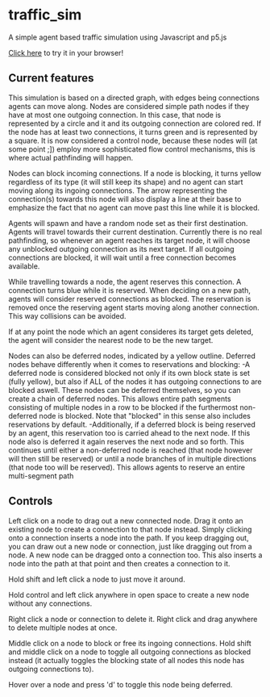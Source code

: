 # traffic_sim
A simple agent based traffic simulation using Javascript and p5.js

[Click here](https://delbon93.github.io/traffic_sim/index.html) to try it in your browser!

## Current features

This simulation is based on a directed graph, with edges being connections agents can move along. Nodes are considered
simple path nodes if they have at most one outgoing connection. In this case, that node is represented by a circle and
it and its outgoing connection are colored red.
If the node has at least two connections, it turns green and is represented by a square. It is now considered a control node, because these nodes 
will (at some point ;]) employ more sophisticated flow control mechanisms, this is where actual pathfinding will happen.

Nodes can block incoming connections. If a node is blocking, it turns yellow regardless of its type (it will still keep its
shape) and no agent can start moving along its ingoing connections. The arrow representing the connection(s) towards this node
will also display a line at their base to emphasize the fact that no agent can move past this line while it is blocked.

Agents will spawn and have a random node set as their first destination. Agents will travel towards their current
destination. Currently there is no real pathfinding, so whenever an agent reaches its target node, it will choose
any unblocked outgoing connection as its next target. If all outgoing connections are blocked, it will wait until
a free connection becomes available.

While travelling towards a node, the agent reserves this connection. A connection turns blue while it is reserved. When
deciding on a new path, agents will consider reserved connections as blocked. The reservation is removed once the
reserving agent starts moving along another connection. This way collisions can be avoided.

If at any point the node which an agent consideres its target gets deleted, the agent will consider the nearest node to
be the new target.

Nodes can also be deferred nodes, indicated by a yellow outline. Deferred nodes behave differently when it comes to
reservations and blocking:
-A deferred node is considered blocked not only if its own block state is set (fully yellow), but also if ALL of the
nodes it has outgoing connections to are blocked aswell. These nodes can be deferred themselves, so you can create
a chain of deferred nodes. This allows entire path segments consisting of multiple nodes in a row to be blocked if the
furthermost non-deferred node is blocked. Note that "blocked" in this sense also includes reservations by default.
-Additionally, if a deferred block is being reserved by an agent, this reservation too is carried ahead to the next node.
If this node also is deferred it again reserves the next node and so forth. This continues until either a non-deferred
node is reached (that node however will then still be reserved) or until a node branches of in multiple directions (that
node too will be reserved). This allows agents to reserve an entire multi-segment path


## Controls

Left click on a node to drag out a new connected node. Drag it onto an existing node to create 
a connection to that node instead.
Simply clicking onto a connection inserts a node into the path. If you keep dragging out, you can draw out
a new node or connection, just like dragging out from a node.
A new node can be dragged onto a connection too. This also inserts a node into the path at that point and
then creates a connection to it.

Hold shift and left click a node to just move it around.

Hold control and left click anywhere in open space to create a new node without any connections.

Right click a node or connection to delete it. Right click and drag anywhere to delete multiple nodes at once.

Middle click on a node to block or free its ingoing connections.
Hold shift and middle click on a node to toggle all outgoing connections as blocked instead (it actually toggles the
blocking state of all nodes this node has outgoing connections to).

Hover over a node and press 'd' to toggle this node being deferred.

